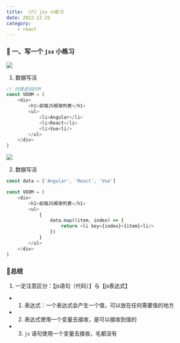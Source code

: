 ```yaml
---
title: （六）jsx 小练习
date: 2022-12-25
category:
    - react
---
```


### 🍈 一、写一个 `jsx` 小练习
![](https://image.zswei.xyz/img/202212262317275.png)

1. 数据写活
```js
// 创建虚拟DOM
const VDOM = (
    <div>
        <h1>前端JS框架列表</h1>
        <ul>
            <li>Angular</li>
            <li>React</li>
            <li>Vue<li/>
        </ul>
    </div>
)
```

![](https://image.zswei.xyz/img/202212262318972.png)

2. 数据写活
```js
const data = ['Angular', 'React', 'Vue']

const VDOM = (
    <div>
        <h1>前端JS框架列表</h1>
        <ul>
            {
                data.map((item, index) => {
                    return <li key={index}>{item}<li/>
                })
            }
        </ul>
    </div>
)
```


### 🍑总结
1. 一定注意区分：【js语句（代码）】与【js表达式】
- 1. 表达式：一个表达式会产生一个值，可以放在任何需要值的地方
- 2. 表达式使用一个变量去接收，是可以接收到值的
- 3. `js` 语句使用一个变量去接收，毛都没有